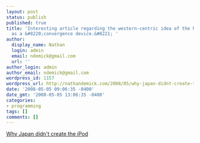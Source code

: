 ```yaml
---
layout: post
status: publish
published: true
title: 'Interesting article regarding the western-centric idea of the home computer
  as a &#8220;convergence device.&#8221; '
author:
  display_name: Nathan
  login: admin
  email: ndemick@gmail.com
  url: ''
author_login: admin
author_email: ndemick@gmail.com
wordpress_id: 1157
wordpress_url: http://nathandemick.com/2008/05/why-japan-didnt-create-the-ipod/
date: '2008-05-05 09:06:35 -0400'
date_gmt: '2008-05-05 13:06:35 -0400'
categories:
- programming
tags: []
comments: []
---
```

<p><a href='http://blog.gatunka.com/2008/05/05/why-japan-didnt-create-the-ipod/'>Why Japan didn't create the iPod</a></p>
